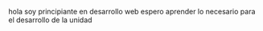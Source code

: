 hola soy principiante en desarrollo web 
espero aprender lo necesario para el desarrollo de la unidad 

